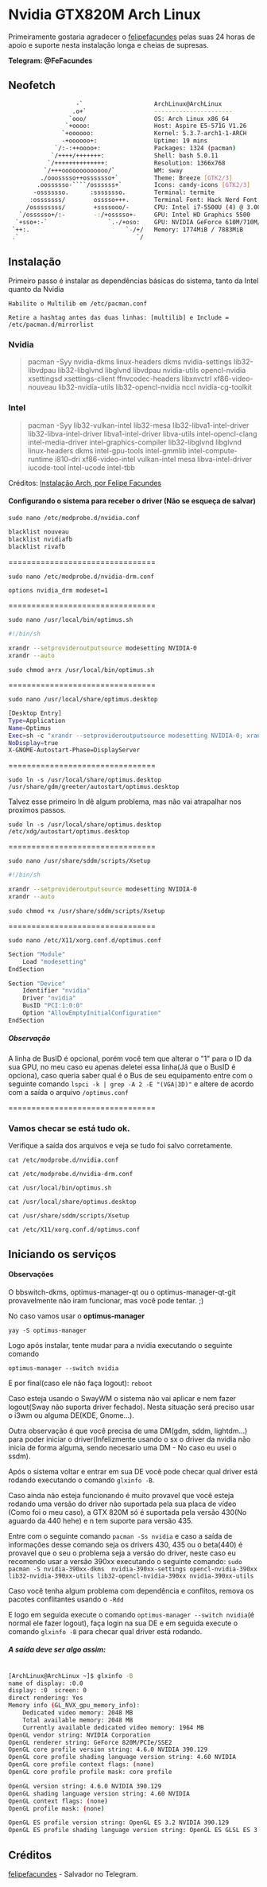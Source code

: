 # Nvidia GTX820M Arch Linux

Primeiramente gostaria agradecer o [felipefacundes](https://github.com/felipefacundes) pelas suas 24 horas de apoio e suporte nesta instalação longa e cheias de supresas. 

**Telegram: @FeFacundes**


## Neofetch

```bash
                   -`                    ArchLinux@ArchLinux 
                  .o+`                   ---------------------- 
                 `ooo/                   OS: Arch Linux x86_64 
                `+oooo:                  Host: Aspire E5-571G V1.26 
               `+oooooo:                 Kernel: 5.3.7-arch1-1-ARCH 
               -+oooooo+:                Uptime: 19 mins 
             `/:-:++oooo+:               Packages: 1324 (pacman) 
            `/++++/+++++++:              Shell: bash 5.0.11 
           `/++++++++++++++:             Resolution: 1366x768 
          `/+++ooooooooooooo/`           WM: sway 
         ./ooosssso++osssssso+`          Theme: Breeze [GTK2/3] 
        .oossssso-````/ossssss+`         Icons: candy-icons [GTK2/3] 
       -osssssso.      :ssssssso.        Terminal: termite 
      :osssssss/        osssso+++.       Terminal Font: Hack Nerd Font 12 
     /ossssssss/        +ssssooo/-       CPU: Intel i7-5500U (4) @ 3.000GHz 
   `/ossssso+/:-        -:/+osssso+-     GPU: Intel HD Graphics 5500 
  `+sso+:-`                 `.-/+oso:    GPU: NVIDIA GeForce 610M/710M/810M/820M / GT 620M/625M/630M/720M 
 `++:.                           `-/+/   Memory: 1774MiB / 7883MiB 
 .`                                 `/
```

## Instalação
Primeiro passo é instalar as dependências básicas do sistema, tanto da Intel quanto da Nvidia 

`Habilite o Multilib em /etc/pacman.conf`

`Retire a hashtag antes das duas linhas: [multilib] e Include = /etc/pacman.d/mirrorlist`

### Nvidia

> pacman -Syy nvidia-dkms linux-headers dkms nvidia-settings lib32-libvdpau lib32-libglvnd libglvnd libvdpau nvidia-utils opencl-nvidia xsettingsd xsettings-client ffnvcodec-headers libxnvctrl xf86-video-nouveau lib32-nvidia-utils lib32-opencl-nvidia nccl nvidia-cg-toolkit


### Intel

>pacman -Syy lib32-vulkan-intel lib32-mesa lib32-libva1-intel-driver lib32-libva-intel-driver libva1-intel-driver libva-utils intel-opencl-clang intel-media-driver intel-graphics-compiler lib32-libglvnd libglvnd linux-headers dkms intel-gpu-tools intel-gmmlib intel-compute-runtime i810-dri xf86-video-intel vulkan-intel mesa libva-intel-driver iucode-tool intel-ucode intel-tbb

Créditos: [Instalação Arch, por Felipe Facundes](https://github.com/felipefacundes/desktop/tree/master/Arch_linux_Install#preparar-para-jogos-todas-%C3%A0s-depend%C3%AAncias-necess%C3%A1rias-inclusive-para-aumentar-consideravelmente-a-performance-em-jogos)

#### Configurando o sistema para receber o driver (Não se esqueça de salvar)

`sudo nano /etc/modprobe.d/nvidia.conf`

```bash
blacklist nouveau
blacklist nvidiafb
blacklist rivafb
```

================================

`sudo nano /etc/modprobe.d/nvidia-drm.conf`

```bash
options nvidia_drm modeset=1
```

================================

`sudo nano /usr/local/bin/optimus.sh`

```bash
#!/bin/sh

xrandr --setprovideroutputsource modesetting NVIDIA-0
xrandr --auto
```
`sudo chmod a+rx /usr/local/bin/optimus.sh`

================================

`sudo nano /usr/local/share/optimus.desktop`


```bash
[Desktop Entry]
Type=Application
Name=Optimus
Exec=sh -c "xrandr --setprovideroutputsource modesetting NVIDIA-0; xrandr --auto"
NoDisplay=true
X-GNOME-Autostart-Phase=DisplayServer
```

================================

`sudo ln -s /usr/local/share/optimus.desktop /usr/share/gdm/greeter/autostart/optimus.desktop`

Talvez esse primeiro ln dê algum problema, mas não vai atrapalhar nos proximos passos.

`sudo ln -s /usr/local/share/optimus.desktop /etc/xdg/autostart/optimus.desktop`

================================

`sudo nano /usr/share/sddm/scripts/Xsetup`

```bash
#!/bin/sh

xrandr --setprovideroutputsource modesetting NVIDIA-0
xrandr --auto
```

`sudo chmod +x /usr/share/sddm/scripts/Xsetup`

================================

`sudo nano /etc/X11/xorg.conf.d/optimus.conf`


```bash
Section "Module"
    Load "modesetting"
EndSection

Section "Device"
    Identifier "nvidia"
    Driver "nvidia"
    BusID "PCI:1:0:0"
    Option "AllowEmptyInitialConfiguration"
EndSection
```

##### Observação

A linha de BusID é opcional, porém você tem que alterar o "1" para o ID da sua GPU, no meu caso eu apenas deletei essa linha(Já que o BusID é opciona), caso queria saber qual é o Bus de seu equipamento entre com o seguinte comando `lspci -k | grep -A 2 -E "(VGA|3D)"` e altere de acordo com a saída o arquivo `/optimus.conf`

================================

### Vamos checar se está tudo ok.

Verifique a saída dos arquivos e veja se tudo foi salvo corretamente.

`cat /etc/modprobe.d/nvidia.conf`

`cat /etc/modprobe.d/nvidia-drm.conf`

`cat /usr/local/bin/optimus.sh`

`cat /usr/local/share/optimus.desktop`

`cat /usr/share/sddm/scripts/Xsetup`

`cat /etc/X11/xorg.conf.d/optimus.conf`

## Iniciando os serviços

#### Observações
O bbswitch-dkms, optimus-manager-qt ou o optimus-manager-qt-git provavelmente não iram funcionar, mas você pode tentar. ;) 

No caso vamos usar o **optimus-manager**

`yay -S optimus-manager`

Logo após instalar, tente mudar para a nvidia executando o seguinte comando

`optimus-manager --switch nvidia`

E por final(caso ele não faça logout): `reboot`

Caso esteja usando o SwayWM o sistema não vai aplicar e nem fazer logout(Sway não suporta driver fechado). Nesta situação será preciso usar o i3wm ou alguma DE(KDE, Gnome...).

Outra observação é que você precisa de uma DM(gdm, sddm, lightdm...) para poder iniciar o driver(Infelizmente usando o sx o driver da nvidia não inicia de forma alguma, sendo necesario uma DM - No caso eu usei o ssdm).

Após o sistema voltar e entrar em sua DE você pode checar qual driver está rodando executando o comando `glxinfo -B`.

Caso ainda não esteja funcionando é muito provavel que você esteja rodando uma versão do driver não suportada pela sua placa de vídeo (Como foi o meu caso), a GTX 820M só é suportada pela versão 430(No aguardo da 440 hehe) e n tem suporte para versão 435.

Entre com o seguinte comando `pacman -Ss nvidia` e caso a saída de informações desse comando seja os drivers 430, 435 ou o beta(440) é provavel que o seu o problema seja a versão do driver, neste caso eu recomendo usar a versão 390xx executando o seguinte comando: `sudo pacman -S nvidia-390xx-dkms  nvidia-390xx-settings opencl-nvidia-390xx lib32-nvidia-390xx-utils lib32-opencl-nvidia-390xx nvidia-390xx-utils`

Caso você tenha algum problema com dependência e conflitos, remova os pacotes conflitantes usando o `-Rdd`

E logo em seguida execute o comando `optimus-manager --switch nvidia`(é normal ele fazer logout), faça login na sua DE e em seguida execute o comando `glxinfo -B` para checar qual driver está rodando.

##### A saída deve ser algo assim:

```bash

[ArchLinux@ArchLinux ~]$ glxinfo -B
name of display: :0.0
display: :0  screen: 0
direct rendering: Yes
Memory info (GL_NVX_gpu_memory_info):
    Dedicated video memory: 2048 MB
    Total available memory: 2048 MB
    Currently available dedicated video memory: 1964 MB
OpenGL vendor string: NVIDIA Corporation
OpenGL renderer string: GeForce 820M/PCIe/SSE2
OpenGL core profile version string: 4.6.0 NVIDIA 390.129
OpenGL core profile shading language version string: 4.60 NVIDIA
OpenGL core profile context flags: (none)
OpenGL core profile profile mask: core profile

OpenGL version string: 4.6.0 NVIDIA 390.129
OpenGL shading language version string: 4.60 NVIDIA
OpenGL context flags: (none)
OpenGL profile mask: (none)

OpenGL ES profile version string: OpenGL ES 3.2 NVIDIA 390.129
OpenGL ES profile shading language version string: OpenGL ES GLSL ES 3.20
```



## Créditos
[felipefacundes](https://github.com/felipefacundes) - Salvador no Telegram. 

